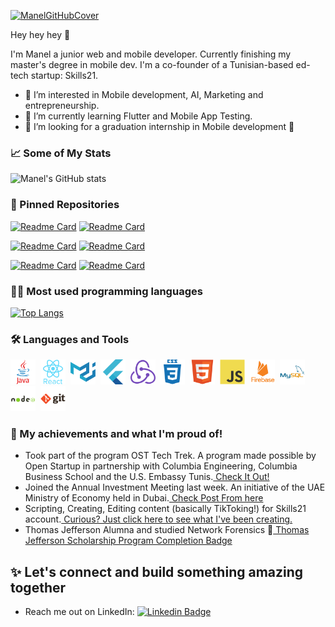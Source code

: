 [![ManelGitHubCover](https://user-images.githubusercontent.com/50639782/201551255-b351d40a-6451-4e3f-8cb4-c42e77956582.png)
](https://www.linkedin.com/in/manel-kacem/)

Hey hey hey 🤩

I'm Manel a junior web and mobile developer. Currently finishing my master's degree in mobile dev. I'm a co-founder of a Tunisian-based ed-tech startup: Skills21.

- 👀 I’m interested in Mobile development, AI, Marketing and entrepreneurship.
- 🌱 I’m currently learning Flutter and Mobile App Testing.
- 💞️ I’m looking for a graduation internship in Mobile development 📱

### 📈 Some of My Stats

![Manel's GitHub stats](https://github-readme-stats.vercel.app/api?username=manelk&show_icons=true&theme=synthwave)

### 📌 Pinned Repositories

[![Readme Card](https://github-readme-stats.vercel.app/api/pin/?username=manelk&theme=synthwave&repo=Carpool-App-Frontend)](https://github.com/anuraghazra/github-readme-stats)
[![Readme Card](https://github-readme-stats.vercel.app/api/pin/?username=manelk&theme=synthwave&repo=Carpool-App-Backend)](https://github.com/anuraghazra/github-readme-stats)

[![Readme Card](https://github-readme-stats.vercel.app/api/pin/?username=manelk&theme=synthwave&repo=ArticlesProjectV2)](https://github.com/anuraghazra/github-readme-stats)
[![Readme Card](https://github-readme-stats.vercel.app/api/pin/?username=MetouiIsraa9&theme=synthwave&repo=Job-Compass-FrontEnd)](https://github.com/anuraghazra/github-readme-stats)

[![Readme Card](https://github-readme-stats.vercel.app/api/pin/?username=manelk&theme=synthwave&repo=IOSMapProject)](https://github.com/anuraghazra/github-readme-stats)
[![Readme Card](https://github-readme-stats.vercel.app/api/pin/?username=HadjHassineJawher&theme=synthwave&repo=MastereProjectFrontEnd)](https://github.com/anuraghazra/github-readme-stats)

### 👩‍💻 Most used programming languages

[![Top Langs](https://github-readme-stats.vercel.app/api/top-langs/?username=manelk&theme=synthwave)](https://github.com/anuraghazra/github-readme-stats)

### :hammer_and_wrench: Languages and Tools

<div>
  <img src="https://github.com/devicons/devicon/blob/master/icons/java/java-original-wordmark.svg" title="Java" alt="Java" width="40" height="40"/>&nbsp;
  <img src="https://github.com/devicons/devicon/blob/master/icons/react/react-original-wordmark.svg" title="React" alt="React" width="40" height="40"/>&nbsp;
  <img src="https://github.com/devicons/devicon/blob/master/icons/materialui/materialui-original.svg" title="Material UI" alt="Material UI" width="40" height="40"/>&nbsp;
  <img src="https://github.com/devicons/devicon/blob/master/icons/flutter/flutter-original.svg" title="Flutter" alt="Flutter" width="40" height="40"/>&nbsp;
  <img src="https://github.com/devicons/devicon/blob/master/icons/redux/redux-original.svg" title="Redux" alt="Redux " width="40" height="40"/>&nbsp;
  <img src="https://github.com/devicons/devicon/blob/master/icons/css3/css3-plain-wordmark.svg"  title="CSS3" alt="CSS" width="40" height="40"/>&nbsp;
  <img src="https://github.com/devicons/devicon/blob/master/icons/html5/html5-original.svg" title="HTML5" alt="HTML" width="40" height="40"/>&nbsp;
  <img src="https://github.com/devicons/devicon/blob/master/icons/javascript/javascript-original.svg" title="JavaScript" alt="JavaScript" width="40" height="40"/>&nbsp;
  <img src="https://github.com/devicons/devicon/blob/master/icons/firebase/firebase-plain-wordmark.svg" title="Firebase" alt="Firebase" width="40" height="40"/>&nbsp;
  <img src="https://github.com/devicons/devicon/blob/master/icons/mysql/mysql-original-wordmark.svg" title="MySQL"  alt="MySQL" width="40" height="40"/>&nbsp;
  <img src="https://github.com/devicons/devicon/blob/master/icons/nodejs/nodejs-original-wordmark.svg" title="NodeJS" alt="NodeJS" width="40" height="40"/>&nbsp;
  <img src="https://github.com/devicons/devicon/blob/master/icons/git/git-original-wordmark.svg" title="Git" **alt="Git" width="40" height="40"/>
</div>

###  👏 My achievements and what I'm proud of!
<ul>
  <li>Took part of the program OST Tech Trek. A program made possible by Open Startup in partnership with Columbia Engineering, Columbia Business School and the U.S. Embassy Tunis.<a href="https://www.linkedin.com/posts/manel-kacem_startup-tech-entrepreneurship-activity-6993310092188127232-2D0b?utm_source=share&utm_medium=member_desktop"> Check It Out!</a></li>
  
   <li>Joined the Annual Investment Meeting last week. An initiative of the UAE Ministry of Economy held in Dubai.<a href="https://www.linkedin.com/posts/manel-kacem_uae-aim2022-expo2020-activity-6917784312532635648-BNcm?utm_source=share&utm_medium=member_desktop"> Check Post From here</a></li>
  
   <li>Scripting, Creating, Editing content (basically TikToking!) for Skills21 account.<a href="tiktok.com/@getskills21"> Curious? Just click here to see what I've been creating.</a></li>
  
  <li>Thomas Jefferson Alumna and studied Network Forensics 🤯<a href="[tiktok.com/@getskills21](https://api.badgr.io/public/assertions/bzX3gBRGRwqjW5-n4cNK5g?identity__email=manelkacem11%40gmail.com)"> Thomas Jefferson Scholarship Program Completion Badge</a></li>
  
</ul>

##  ✨ Let's connect and build something amazing together

- Reach me out on LinkedIn: [![Linkedin Badge](https://img.shields.io/badge/-kakbar-blue?style=flat&logo=Linkedin&logoColor=white)](https://www.linkedin.com/in/manel-kacem/)

